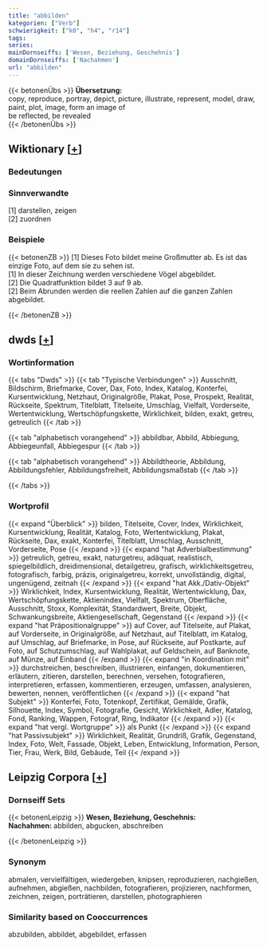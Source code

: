 ```yaml
---
title: "abbilden"
kategorien: ["Verb"]
schwierigkeit: ["k0", "h4", "r14"]
tags:
series:
mainDornseiffs: ['Wesen, Beziehung, Geschehnis']
domainDornseiffs: ['Nachahmen']
url: "abbilden"
---
```


{{< betonenÜbs >}}
**Übersetzung:**  
copy, reproduce, portray, depict, picture, illustrate, represent, model, draw, paint, plot, image, form an image of  
be reflected, be revealed  
{{< /betonenÜbs >}}

## Wiktionary [[+](https://de.wiktionary.org/wiki/abbilden)]

### Bedeutungen

### Sinnverwandte
[1] darstellen, zeigen  
[2] zuordnen  

### Beispiele
{{< betonenZB >}}
[1] Dieses Foto bildet meine Großmutter ab. Es ist das einzige Foto, auf dem sie zu sehen ist.  
[1] In dieser Zeichnung werden verschiedene Vögel abgebildet.  
[2] Die Quadratfunktion bildet 3 auf 9 ab.  
[2] Beim Abrunden werden die reellen Zahlen auf die ganzen Zahlen abgebildet.  

{{< /betonenZB >}}


## dwds [[+](https://www.dwds.de/wb/abbilden)]

### Wortinformation
{{< tabs "Dwds" >}}
{{< tab "Typische Verbindungen" >}}
Ausschnitt, Bildschirm, Briefmarke, Cover, Dax, Foto, Index, Katalog, Konterfei, Kursentwicklung, Netzhaut, Originalgröße, Plakat, Pose, Prospekt, Realität, Rückseite, Spektrum, Titelblatt, Titelseite, Umschlag, Vielfalt, Vorderseite, Wertentwicklung, Wertschöpfungskette, Wirklichkeit, bilden, exakt, getreu, getreulich
{{< /tab >}}

{{< tab "alphabetisch vorangehend" >}}
abbildbar, Abbild, Abbiegung, Abbiegeunfall, Abbiegespur
{{< /tab >}}

{{< tab "alphabetisch vorangehend" >}}
Abbildtheorie, Abbildung, Abbildungsfehler, Abbildungsfreiheit, Abbildungsmaßstab
{{< /tab >}}

{{< /tabs >}}

### Wortprofil
{{< expand "Überblick" >}} bilden, Titelseite, Cover, Index, Wirklichkeit, Kursentwicklung, Realität, Katalog, Foto, Wertentwicklung, Plakat, Rückseite, Dax, exakt, Konterfei, Titelblatt, Umschlag, Ausschnitt, Vorderseite, Pose {{< /expand >}}
{{< expand "hat Adverbialbestimmung" >}} getreulich, getreu, exakt, naturgetreu, adäquat, realistisch, spiegelbildlich, dreidimensional, detailgetreu, grafisch, wirklichkeitsgetreu, fotografisch, farbig, präzis, originalgetreu, korrekt, unvollständig, digital, ungenügend, zeitnah {{< /expand >}}
{{< expand "hat Akk./Dativ-Objekt" >}} Wirklichkeit, Index, Kursentwicklung, Realität, Wertentwicklung, Dax, Wertschöpfungskette, Aktienindex, Vielfalt, Spektrum, Oberfläche, Ausschnitt, Stoxx, Komplexität, Standardwert, Breite, Objekt, Schwankungsbreite, Aktiengesellschaft, Gegenstand {{< /expand >}}
{{< expand "hat Präpositionalgruppe" >}} auf Cover, auf Titelseite, auf Plakat, auf Vorderseite, in Originalgröße, auf Netzhaut, auf Titelblatt, im Katalog, auf Umschlag, auf Briefmarke, in Pose, auf Rückseite, auf Postkarte, auf Foto, auf Schutzumschlag, auf Wahlplakat, auf Geldschein, auf Banknote, auf Münze, auf Einband {{< /expand >}}
{{< expand "in Koordination mit" >}} durchstreichen, beschreiben, illustrieren, einfangen, dokumentieren, erläutern, zitieren, darstellen, berechnen, versehen, fotografieren, interpretieren, erfassen, kommentieren, erzeugen, umfassen, analysieren, bewerten, nennen, veröffentlichen {{< /expand >}}
{{< expand "hat Subjekt" >}} Konterfei, Foto, Totenkopf, Zertifikat, Gemälde, Grafik, Silhouette, Index, Symbol, Fotografie, Gesicht, Wirklichkeit, Adler, Katalog, Fond, Ranking, Wappen, Fotograf, Ring, Indikator {{< /expand >}}
{{< expand "hat vergl. Wortgruppe" >}} als Punkt {{< /expand >}}
{{< expand "hat Passivsubjekt" >}} Wirklichkeit, Realität, Grundriß, Grafik, Gegenstand, Index, Foto, Welt, Fassade, Objekt, Leben, Entwicklung, Information, Person, Tier, Frau, Werk, Bild, Gebäude, Teil {{< /expand >}}

## Leipzig Corpora [[+](https://corpora.uni-leipzig.de/en/res?word=abbilden&corpusId=deu_newscrawl-public_2018)]

### Dornseiff Sets
{{< betonenLeipzig >}}
**Wesen, Beziehung, Geschehnis:**  
**Nachahmen:** abbilden, abgucken, abschreiben  

{{< /betonenLeipzig >}}

### Synonym
abmalen, vervielfältigen, wiedergeben, knipsen, reproduzieren, nachgießen, aufnehmen, abgießen, nachbilden, fotografieren, projizieren, nachformen, zeichnen, zeigen, porträtieren, darstellen, photographieren


### Similarity based on Cooccurrences
abzubilden, abbildet, abgebildet, erfassen


